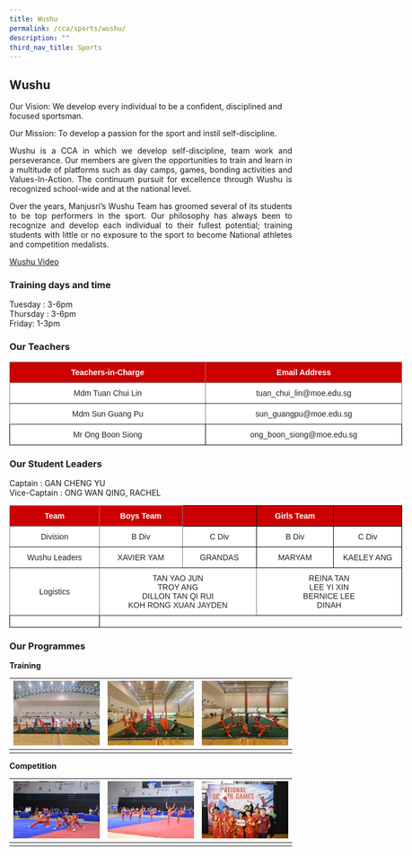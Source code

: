 ```yaml
---
title: Wushu
permalink: /cca/sports/wushu/
description: ""
third_nav_title: Sports
---
```

## **Wushu**


Our Vision:&nbsp;We develop every individual to be a confident, disciplined and focused sportsman.

Our Mission:&nbsp;To develop a passion for the sport and instil self-discipline.

<p style="text-align: justify;">Wushu is a CCA in which we develop self-discipline, team work and perseverance. Our members are given the opportunities to train and learn in a multitude of platforms such as day camps, games, bonding activities and Values-In-Action. The continuum pursuit for excellence through Wushu is recognized school-wide and at the national level.  </p>

<p style="text-align: justify;">Over the years, Manjusri’s Wushu Team has groomed several of its students to be top performers in the sport. Our philosophy has always been to recognize and develop each individual to their fullest potential; training students with little or no exposure to the sport to become National athletes and competition medalists.</p>

[Wushu Video](https://www.youtube.com/watch?v=Cxa4Ba-4FCg)

### **Training days and time**

Tuesday : 3-6pm   
Thursday : 3-6pm   
Friday: 1-3pm

### **Our Teachers**

<style type="text/css">
.tg  {border-collapse:collapse;border-spacing:0;}
.tg td{border-color:black;border-style:solid;border-width:1px;font-family:Arial, sans-serif;font-size:14px;
  overflow:hidden;padding:10px 5px;word-break:normal;}
.tg th{border-color:black;border-style:solid;border-width:1px;font-family:Arial, sans-serif;font-size:14px;
  font-weight:normal;overflow:hidden;padding:10px 5px;word-break:normal;}
.tg .tg-2atv{background-color:#C00;border-color:inherit;color:#FFF;font-weight:bold;text-align:center;vertical-align:top}
.tg .tg-gktn{background-color:#FFF;border-color:inherit;color:#222;text-align:center;vertical-align:middle}
.tg .tg-a3j2{background-color:#FFF;color:#222;text-align:center;vertical-align:middle}
.tg .tg-lygy{background-color:#FFF;color:#222;text-align:center;vertical-align:top}
</style>
<table style="undefined;table-layout: fixed; width: 700px" class="tg">
<colgroup>
<col style="width: 350px">
<col style="width: 350px">
</colgroup>
<thead>
  <tr>
    <th class="tg-2atv">Teachers-in-Charge</th>
    <th class="tg-2atv">Email Address</th>
  </tr>
</thead>
<tbody>
  <tr>
    <td class="tg-gktn"><span style="color:#222;background-color:transparent">Mdm Tuan Chui Lin</span></td>
    <td class="tg-gktn"><span style="color:#222;background-color:transparent">tuan_chui_lin@moe.edu.sg</span></td>
  </tr>
  <tr>
    <td class="tg-gktn"><span style="color:#222;background-color:transparent">Mdm Sun Guang Pu</span><br></td>
    <td class="tg-gktn"><span style="color:#222;background-color:transparent">sun_guangpu@moe.edu.sg</span><br></td>
  </tr>
  <tr>
    <td class="tg-a3j2" colspan=""><span style="color:#222;background-color:transparent">Mr Ong Boon Siong </span></td>
    <td class="tg-a3j2"><span style="color:#222;background-color:transparent">ong_boon_siong@moe.edu.sg </span></td>
  </tr>

</tbody>
</table>

### **Our Student Leaders**

Captain : GAN CHENG YU   
Vice-Captain : ONG WAN QING, RACHEL

<style type="text/css">
.tg  {border-collapse:collapse;border-spacing:0;}
.tg td{border-color:black;border-style:solid;border-width:1px;font-family:Arial, sans-serif;font-size:14px;
  overflow:hidden;padding:10px 5px;word-break:normal;}
.tg th{border-color:black;border-style:solid;border-width:1px;font-family:Arial, sans-serif;font-size:14px;
  font-weight:normal;overflow:hidden;padding:10px 5px;word-break:normal;}
.tg .tg-4u3x{background-color:#C00;border-color:inherit;color:#FFF;font-weight:bold;text-align:center;vertical-align:middle}
.tg .tg-xu5m{background-color:#C00;color:#FFF;font-weight:bold;text-align:center;vertical-align:top}
.tg .tg-jjue{background-color:#C00;color:#FFF;font-weight:bold;text-align:center;vertical-align:middle}
.tg .tg-gktn{background-color:#FFF;border-color:inherit;color:#222;text-align:center;vertical-align:middle}
.tg .tg-a3j2{background-color:#FFF;color:#222;text-align:center;vertical-align:middle}
</style>
<table style="undefined;table-layout: fixed; width: 700px" class="tg">
<colgroup>
<col style="width: 192px">
<col style="width: 177px">
<col style="width: 150px">
<col style="width: 160px">
<col style="width: 141px">
</colgroup>
<thead>
  <tr>
    <th class="tg-4u3x"><span style="color:#FFF;background-color:#C00">Team</span></th>
    <th class="tg-4u3x"><span style="color:#FFF;background-color:#C00">Boys Team</span></th>
    <th class="tg-xu5m"></th>
    <th class="tg-jjue"><span style="color:#FFF;background-color:#C00">Girls Team</span></th>
    <th class="tg-xu5m"></th>
  </tr>
</thead>
<tbody>
  <tr>
    <td class="tg-gktn"><span style="color:#222;background-color:transparent">Division</span></td>
    <td class="tg-gktn"><span style="color:#222;background-color:transparent">B Div</span></td>
    <td class="tg-a3j2"><span style="color:#222;background-color:transparent">C Div</span></td>
    <td class="tg-a3j2"><span style="color:#222;background-color:transparent">B Div</span></td>
    <td class="tg-a3j2"><span style="color:#222;background-color:transparent">C Div</span></td>
  </tr>
  <tr>
    <td class="tg-gktn"><span style="color:#222;background-color:transparent">Wushu Leaders</span></td>
    <td class="tg-gktn"><span style="color:#222;background-color:transparent">XAVIER YAM</span></td>
    <td class="tg-a3j2"><span style="color:#222;background-color:transparent">GRANDAS</span></td>
    <td class="tg-a3j2"><span style="color:#222;background-color:transparent">MARYAM</span></td>
    <td class="tg-a3j2"><span style="color:#222;background-color:transparent">KAELEY ANG</span></td>
  </tr>
	  <tr>
    <td class="tg-gktn"><span style="color:#222;background-color:transparent">Logistics</span></td>
    <td class="tg-gktn" colspan="2"><span style="color:#222;background-color:transparent">TAN YAO JUN</span><br>TROY ANG<br>DILLON TAN QI RUI<br>KOH RONG XUAN JAYDEN</td>
    <td class="tg-a3j2" colspan="2"><span style="color:#222;background-color:transparent">
REINA TAN<br>LEE YI XIN<br>BERNICE LEE<br>DINAH</span></td>  </tr>
	   <tr><td class="tg-a3j2"><span style="color:#222;background-color:transparent"></span></td>
</tr></tbody>
</table>


### **Our Programmes**

**Training**



| ![](/images/Cca/Wushu/20220602_105642.jpg) |![](/images/Cca/Wushu/20220602_110018.jpg) | ![](/images/Cca/Wushu/20220602_110608.jpg) |
| -------- | -------- | -------- |
|     |     |      |


**Competition**

| ![](/images/Cca/Wushu/dsc_0720.JPG) | ![](/images/Cca/Wushu/dsc_0775.JPG) | ![](/images/Cca/Wushu/dsc_0752.JPG) |
| -------- | -------- | -------- |
|     |     |    |
